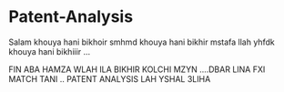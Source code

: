 # Patent-Analysis

Salam khouya hani bikhoir smhmd khouya hani bikhir mstafa llah yhfdk khouya hani bikhiiir ...

FIN ABA HAMZA WLAH ILA BIKHIR KOLCHI MZYN ....DBAR LINA FXI MATCH TANI .. PATENT  ANALYSIS LAH YSHAL 3LIHA 
